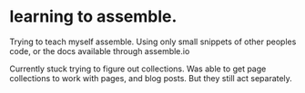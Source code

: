 # learning to assemble. 

Trying to teach myself assemble. Using only small snippets of other peoples code, or the docs available through assemble.io

Currently stuck trying to figure out collections. Was able to get page collections to work with pages, and blog posts. But they still act separately. 
